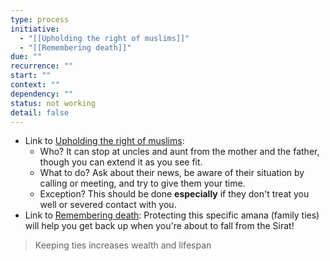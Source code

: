 ```yaml
---
type: process
initiative:
  - "[[Upholding the right of muslims]]"
  - "[[Remembering death]]"
due: ""
recurrence: ""
start: ""
context: ""
dependency: ""
status: not working
detail: false
---
```


* Link to [Upholding the right of muslims](Initiatives/worship/Upholding%20the%20right%20of%20muslims.md):
	* Who? It can stop at uncles and aunt from the mother and the father, though you can extend it as you see fit.
	* What to do? Ask about their news, be aware of their situation by calling or meeting, and try to give them your time.
	* Exception? This should be done **especially** if they don't treat you well or severed contact with you.
* Link to [Remembering death](Initiatives/good%20traits/Remembering%20death.md): Protecting this specific amana (family ties) will help you get back up when you're about to fall from the Sirat!

> Keeping ties increases wealth and lifespan

